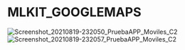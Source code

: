 # MLKIT_GOOGLEMAPS
![Screenshot_20210819-232050_PruebaAPP_Moviles_C2](https://user-images.githubusercontent.com/85116747/130178781-501cebb8-fd5b-44ad-874b-0869614c6402.jpg)
![Screenshot_20210819-232057_PruebaAPP_Moviles_C2](https://user-images.githubusercontent.com/85116747/130178783-933df01c-d9b8-4aed-9feb-195e8d4b7623.jpg)
